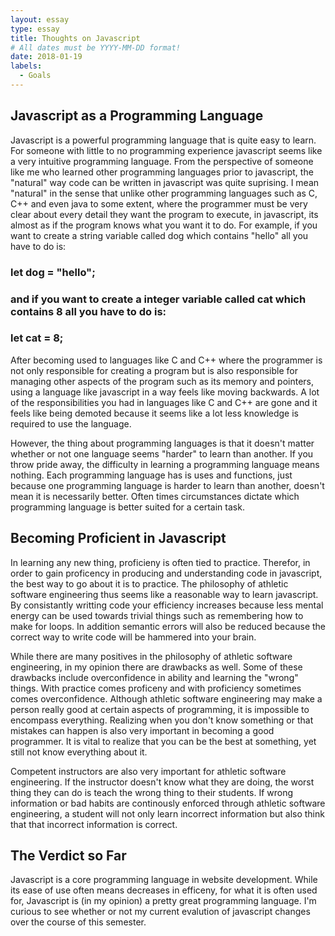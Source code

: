 ```yaml
---
layout: essay
type: essay
title: Thoughts on Javascript
# All dates must be YYYY-MM-DD format!
date: 2018-01-19
labels:
  - Goals
---
```


## Javascript as a Programming Language

  Javascript is a powerful programming language that is quite easy to learn. For someone with little to no programming experience javascript seems like a very intuitive programming language. From the perspective of someone like me who learned other programming languages prior to javascript, the "natural" way code can be written in javascript was quite suprising. I mean "natural" in the sense that unlike other programming languages such as C, C++ and even java to some extent, where the programmer must be very clear about every detail they want the program to execute, in javascript, its almost as if the program knows what you want it to do. For example, if you want to create a string variable called dog which contains "hello" all you have to do is:
  
### let dog = "hello";

### and if you want to create a integer variable called cat which contains 8 all you have to do is:

### let cat = 8;

  After becoming used to languages like C and C++ where the programmer is not only responsible for creating a program but is also responsible for managing other aspects of the program such as its memory and pointers, using a language like javascript in a way feels like moving backwards. A lot of the responsibilities you had in languages like C and C++ are gone and it feels like being demoted because it seems like a lot less knowledge is required to use the language. 
  
  However, the thing about programming languages is that it doesn't matter whether or not one language seems "harder" to learn than another. If you throw pride away, the difficulty in learning a programming language means nothing. Each programming language has is uses and functions, just because one programming language is harder to learn than another, doesn't mean it is necessarily better. Often times circumstances dictate which programming language is better suited for a certain task.   
  
  
## Becoming Proficient in Javascript

  In learning any new thing, proficieny is often tied to practice. Therefor, in order to gain proficency in producing and understanding code in javascript, the best way to go about it is to practice. The philosophy of athletic software engineering thus seems like a reasonable way to learn javascript. By consistantly writting code your efficiency increases because less mental energy can be used towards trivial things such as remembering how to make for loops. In addition semantic errors will also be reduced because the correct way to write code will be hammered into your brain. 
  
  While there are many positives in the philosophy of athletic software engineering, in my opinion there are drawbacks as well. Some of these drawbacks include overconfidence in ability and learning the "wrong" things. With practice comes proficeny and with proficiency sometimes comes overconfidence. Although athletic software engineering may make a person really good at certain aspects of programming, it is impossible to encompass everything. Realizing when you don't know something or that mistakes can happen is also very important in becoming a good programmer. It is vital to realize that you can be the best at something, yet still not know everything about it.      
  
  Competent instructors are also very important for athletic software engineering. If the instructor doesn't know what they are doing, the worst thing they can do is teach the wrong thing to their students. If wrong information or bad habits are continously enforced through athletic software engineering, a student will not only learn incorrect information but also think that that incorrect information is correct. 
  
## The Verdict so Far
  Javascript is a core programming language in website development. While its ease of use often means decreases in efficeny, for what it is often used for, Javascript is (in my opinion) a pretty great programming language. I'm curious to see whether or not my current evalution of javascript changes over the course of this semester.
  
  
  
